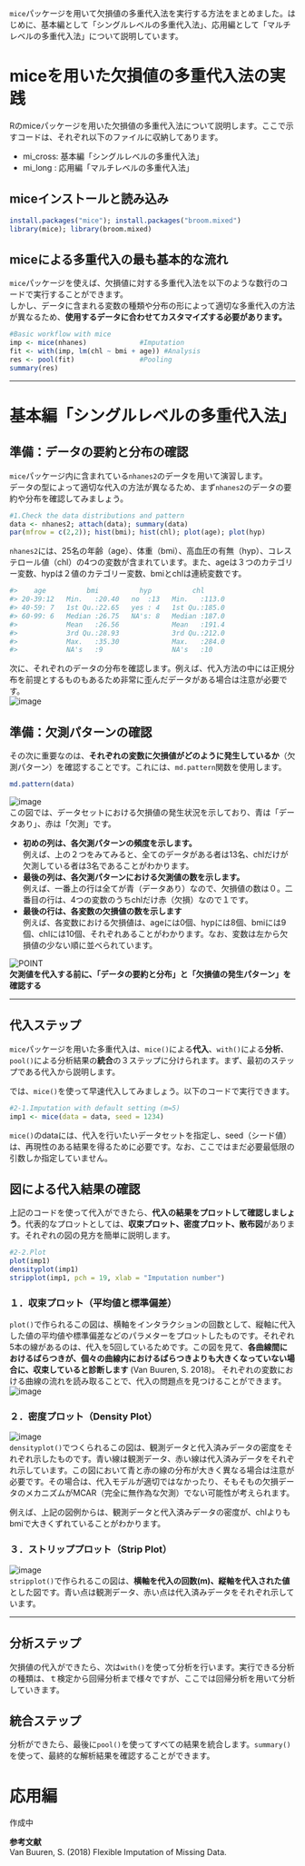 
`mice`パッケージを用いて欠損値の多重代入法を実行する方法をまとめました。はじめに、基本編として「シングルレベルの多重代入法」、応用編として「マルチレベルの多重代入法」について説明しています。

# miceを用いた欠損値の多重代入法の実践
Rのmiceパッケージを用いた欠損値の多重代入法について説明します。ここで示すコードは、それぞれ以下のファイルに収納してあります。  
+ mi_cross: 基本編「シングルレベルの多重代入法」
+ mi_long : 応用編「マルチレベルの多重代入法」

## miceインストールと読み込み  
```r
install.packages("mice"); install.packages("broom.mixed")
library(mice); library(broom.mixed)
```

## miceによる多重代入の最も基本的な流れ
`mice`パッケージを使えば、欠損値に対する多重代入法を以下のような数行のコードで実行することができます。  
しかし、データに含まれる変数の種類や分布の形によって適切な多重代入の方法が異なるため、**使用するデータに合わせてカスタマイズする必要があります。**  

```r
#Basic workflow with mice
imp <- mice(nhanes)             #Imputation
fit <- with(imp, lm(chl ~ bmi + age)) #Analysis
res <- pool(fit)                #Pooling
summary(res)
```

***

# 基本編「シングルレベルの多重代入法」

## 準備：データの要約と分布の確認
`mice`パッケージ内に含まれている`nhanes2`のデータを用いて演習します。  
データの型によって適切な代入の方法が異なるため、まず`nhanes2`のデータの要約や分布を確認してみましょう。
```r
#1.Check the data distributions and pattern　　
data <- nhanes2; attach(data); summary(data)
par(mfrow = c(2,2)); hist(bmi); hist(chl); plot(age); plot(hyp)
```    

`nhanes2`には、25名の年齢（age）、体重（bmi）、高血圧の有無（hyp）、コレステロール値（chl）の4つの変数が含まれています。また、ageは３つのカテゴリー変数、hypは２値のカテゴリー変数、bmiとchlは連続変数です。
```r
#>    age          bmi          hyp          chl       
#> 20-39:12   Min.   :20.40   no  :13   Min.   :113.0  
#> 40-59: 7   1st Qu.:22.65   yes : 4   1st Qu.:185.0  
#> 60-99: 6   Median :26.75   NA's: 8   Median :187.0  
#>            Mean   :26.56             Mean   :191.4  
#>            3rd Qu.:28.93             3rd Qu.:212.0  
#>            Max.   :35.30             Max.   :284.0  
#>            NA's   :9                 NA's   :10     
```

次に、それぞれのデータの分布を確認します。例えば、代入方法の中には正規分布を前提とするものもあるため非常に歪んだデータがある場合は注意が必要です。  
![image](https://user-images.githubusercontent.com/82706937/173509244-0078e293-da4c-4023-968f-49ce60316fed.png)  

## 準備：欠測パターンの確認
その次に重要なのは、**それぞれの変数に欠損値がどのように発生しているか**（欠測パターン）を確認することです。これには、`md.pattern`関数を使用します。  
```r
md.pattern(data)
```
![image](https://user-images.githubusercontent.com/82706937/173512297-39e5d84b-e133-49a5-8aa1-782f0cfb15a5.png)  
この図では、データセットにおける欠損値の発生状況を示しており、青は「データあり」、赤は「欠測」です。  
+ **初めの列は、各欠測パターンの頻度を示します。**  
例えば、上の２つをみてみると、全てのデータがある者は13名、chlだけが欠測している者は3名であることがわかります。
+ **最後の列は、各欠測パターンにおける欠測値の数を示します。**  
例えば、一番上の行は全てが青（データあり）なので、欠損値の数は０。二番目の行は、4つの変数のうちchlだけ赤（欠損）なので１です。
+ **最後の行は、各変数の欠損値の数を示します**  
例えば、各変数における欠損値は、ageには0個、hypには8個、bmiには9個、chlには10個、それぞれあることがわかります。なお、変数は左から欠損値の少ない順に並べられています。

![POINT](https://user-images.githubusercontent.com/82706937/173568537-dced2a6b-d924-4e41-827b-1c26743adc97.png)  
**欠測値を代入する前に、「データの要約と分布」と「欠損値の発生パターン」を確認する**  
***

## 代入ステップ
`mice`パッケージを用いた多重代入は、`mice()`による**代入**、`with()`による**分析**、`pool()`による分析結果の**統合**の３ステップに分けられます。まず、最初のステップである代入から説明します。

では、`mice()`を使って早速代入してみましょう。以下のコードで実行できます。
```r
#2-1.Imputation with default setting (m=5)
imp1 <- mice(data = data, seed = 1234)
```  
`mice()`のdataには、代入を行いたいデータセットを指定し、seed（シード値）は、再現性のある結果を得るために必要です。なお、ここではまだ必要最低限の引数しか指定していません。

## 図による代入結果の確認  
上記のコードを使って代入ができたら、**代入の結果をプロットして確認しましょう**。代表的なプロットとしては、**収束プロット、密度プロット、散布図**があります。それぞれの図の見方を簡単に説明します。
```r
#2-2.Plot 
plot(imp1)
densityplot(imp1)
stripplot(imp1, pch = 19, xlab = "Imputation number")
```
### １．収束プロット（平均値と標準偏差）
`plot()`で作られるこの図は、横軸をインタラクションの回数として、縦軸に代入した値の平均値や標準偏差などのパラメターをプロットしたものです。それぞれ5本の線があるのは、代入を5回しているためです。この図を見て、**各曲線間におけるばらつきが、個々の曲線内におけるばらつきよりも大きくなっていない場合に、収束していると診断します** (Van Buuren, S. 2018)。 それぞれの変数における曲線の流れを読み取ることで、代入の問題点を見つけることができます。  
![image](https://user-images.githubusercontent.com/82706937/173517190-91495a46-e7c5-490a-ad9a-293d55b10b00.png)  

### ２．密度プロット（Density Plot） 
![image](https://user-images.githubusercontent.com/82706937/173520401-92dd3a7d-16c2-461e-937d-5c5b3f0c2f6c.png)  
`densityplot()`でつくられるこの図は、観測データと代入済みデータの密度をそれぞれ示したものです。青い線は観測データ、赤い線は代入済みデータをそれぞれ示しています。この図において青と赤の線の分布が大きく異なる場合は注意が必要です。その場合は、代入モデルが適切ではなかったり、そもそもの欠損データのメカニズムがMCAR（完全に無作為な欠測）でない可能性が考えられます。  

例えば、上記の図例からは、観測データと代入済みデータの密度が、chlよりもbmiで大きくずれていることがわかります。  

### ３．ストリッププロット（Strip Plot） 
![image](https://user-images.githubusercontent.com/82706937/173524212-ad1872fa-fd72-4204-affb-fef3fdee9004.png)  
`stripplot()`で作られるこの図は、**横軸を代入の回数(m)、縦軸を代入された値**とした図です。青い点は観測データ、赤い点は代入済みデータをそれぞれ示しています。

***

## 分析ステップ
欠損値の代入ができたら、次は`with()`を使って分析を行います。実行できる分析の種類は、ｔ検定から回帰分析まで様々ですが、ここでは回帰分析を用いて分析していきます。  

## 統合ステップ
分析ができたら、最後に`pool()`を使ってすべての結果を統合します。`summary()`を使って、最終的な解析結果を確認することができます。

# 応用編
作成中

<b>参考文献</b> <br>
Van Buuren, S. (2018) Flexible Imputation of Missing Data.

